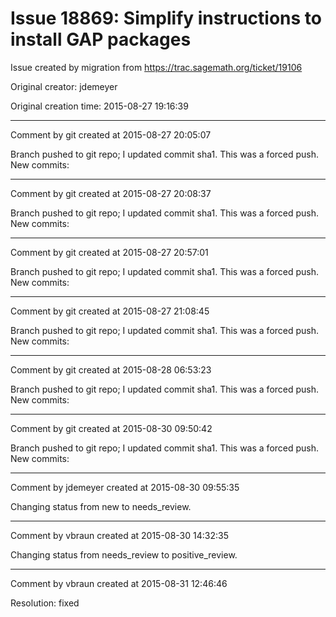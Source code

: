 # Issue 18869: Simplify instructions to install GAP packages

Issue created by migration from https://trac.sagemath.org/ticket/19106

Original creator: jdemeyer

Original creation time: 2015-08-27 19:16:39




---

Comment by git created at 2015-08-27 20:05:07

Branch pushed to git repo; I updated commit sha1. This was a forced push. New commits:


---

Comment by git created at 2015-08-27 20:08:37

Branch pushed to git repo; I updated commit sha1. This was a forced push. New commits:


---

Comment by git created at 2015-08-27 20:57:01

Branch pushed to git repo; I updated commit sha1. This was a forced push. New commits:


---

Comment by git created at 2015-08-27 21:08:45

Branch pushed to git repo; I updated commit sha1. This was a forced push. New commits:


---

Comment by git created at 2015-08-28 06:53:23

Branch pushed to git repo; I updated commit sha1. This was a forced push. New commits:


---

Comment by git created at 2015-08-30 09:50:42

Branch pushed to git repo; I updated commit sha1. This was a forced push. New commits:


---

Comment by jdemeyer created at 2015-08-30 09:55:35

Changing status from new to needs_review.


---

Comment by vbraun created at 2015-08-30 14:32:35

Changing status from needs_review to positive_review.


---

Comment by vbraun created at 2015-08-31 12:46:46

Resolution: fixed
